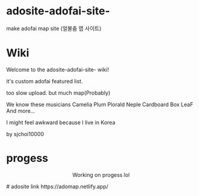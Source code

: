 # adosite-adofai-site-
make adofai map site (얼불춤 맵 사이트)
# Wiki
Welcome to the adosite-adofai-site- wiki!

it's custom adofai featured list.

too slow upload. but much map(Probably)

We know these musicians Camelia Plum Plorald Neple Cardboard Box LeaF And more...

I might feel awkward because I live in Korea

by sjchoi10000
# progess
<p style="text-align:center">Working on progess lol</p>
# adosite link
https://adomap.netlify.app/
